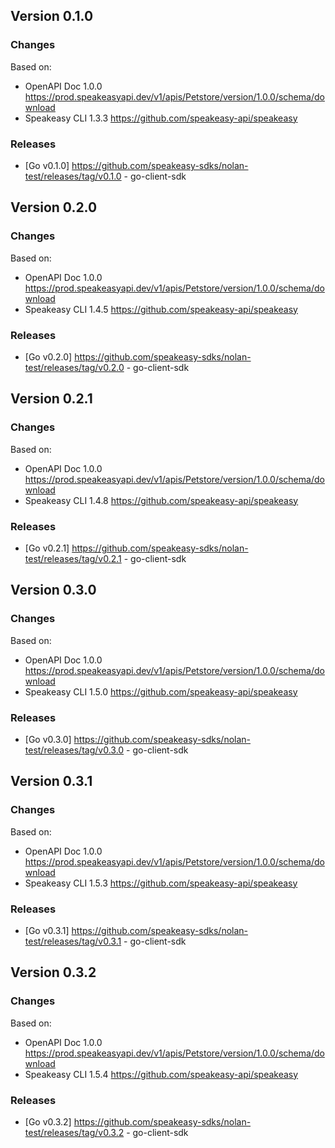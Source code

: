 

## Version 0.1.0
### Changes
Based on:
- OpenAPI Doc 1.0.0 https://prod.speakeasyapi.dev/v1/apis/Petstore/version/1.0.0/schema/download
- Speakeasy CLI 1.3.3 https://github.com/speakeasy-api/speakeasy
### Releases
- [Go v0.1.0] https://github.com/speakeasy-sdks/nolan-test/releases/tag/v0.1.0 - go-client-sdk

## Version 0.2.0
### Changes
Based on:
- OpenAPI Doc 1.0.0 https://prod.speakeasyapi.dev/v1/apis/Petstore/version/1.0.0/schema/download
- Speakeasy CLI 1.4.5 https://github.com/speakeasy-api/speakeasy
### Releases
- [Go v0.2.0] https://github.com/speakeasy-sdks/nolan-test/releases/tag/v0.2.0 - go-client-sdk

## Version 0.2.1
### Changes
Based on:
- OpenAPI Doc 1.0.0 https://prod.speakeasyapi.dev/v1/apis/Petstore/version/1.0.0/schema/download
- Speakeasy CLI 1.4.8 https://github.com/speakeasy-api/speakeasy
### Releases
- [Go v0.2.1] https://github.com/speakeasy-sdks/nolan-test/releases/tag/v0.2.1 - go-client-sdk

## Version 0.3.0
### Changes
Based on:
- OpenAPI Doc 1.0.0 https://prod.speakeasyapi.dev/v1/apis/Petstore/version/1.0.0/schema/download
- Speakeasy CLI 1.5.0 https://github.com/speakeasy-api/speakeasy
### Releases
- [Go v0.3.0] https://github.com/speakeasy-sdks/nolan-test/releases/tag/v0.3.0 - go-client-sdk

## Version 0.3.1
### Changes
Based on:
- OpenAPI Doc 1.0.0 https://prod.speakeasyapi.dev/v1/apis/Petstore/version/1.0.0/schema/download
- Speakeasy CLI 1.5.3 https://github.com/speakeasy-api/speakeasy
### Releases
- [Go v0.3.1] https://github.com/speakeasy-sdks/nolan-test/releases/tag/v0.3.1 - go-client-sdk

## Version 0.3.2
### Changes
Based on:
- OpenAPI Doc 1.0.0 https://prod.speakeasyapi.dev/v1/apis/Petstore/version/1.0.0/schema/download
- Speakeasy CLI 1.5.4 https://github.com/speakeasy-api/speakeasy
### Releases
- [Go v0.3.2] https://github.com/speakeasy-sdks/nolan-test/releases/tag/v0.3.2 - go-client-sdk